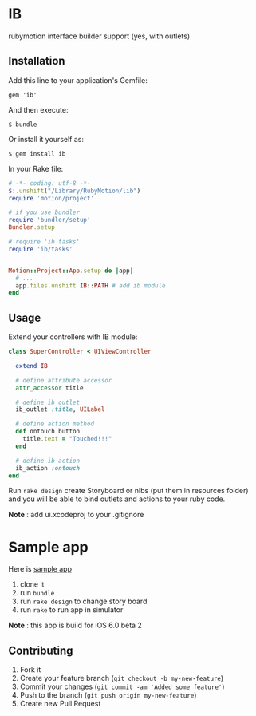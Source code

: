 # IB 

rubymotion interface builder support (yes, with outlets)

## Installation

Add this line to your application's Gemfile:

    gem 'ib'

And then execute:

    $ bundle

Or install it yourself as:

    $ gem install ib

In your Rake file:

```ruby
# -*- coding: utf-8 -*-
$:.unshift("/Library/RubyMotion/lib")
require 'motion/project'

# if you use bundler
require 'bundler/setup' 
Bundler.setup

# require 'ib tasks'
require 'ib/tasks'


Motion::Project::App.setup do |app|
  # ...
  app.files.unshift IB::PATH # add ib module
end

```

## Usage

Extend your controllers with IB module:

```ruby
class SuperController < UIViewController

  extend IB

  # define attribute accessor
  attr_accessor title

  # define ib outlet
  ib_outlet :title, UILabel

  # define action method
  def ontouch button
    title.text = "Touched!!!"
  end

  # define ib action 
  ib_action :ontouch
end
```

Run `rake design` create Storyboard or nibs (put them in resources folder) and you will be able to bind outlets and actions to your ruby code.

**Note** : add ui.xcodeproj to your .gitignore

# Sample app

Here is [sample app](https://github.com/yury/ibsample)

1. clone it 
2. run `bundle`
3. run `rake design` to change story board
4. run `rake` to run app in simulator

**Note** : this app is build for iOS 6.0 beta 2

## Contributing

1. Fork it
2. Create your feature branch (`git checkout -b my-new-feature`)
3. Commit your changes (`git commit -am 'Added some feature'`)
4. Push to the branch (`git push origin my-new-feature`)
5. Create new Pull Request
